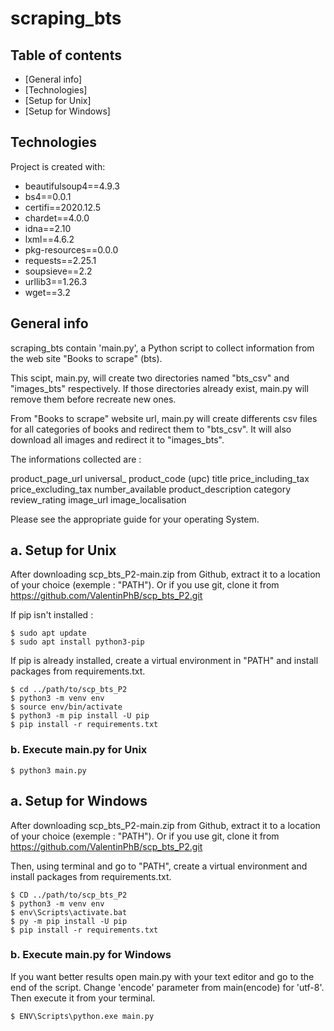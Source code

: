 # scraping_bts
## Table of contents
* [General info]
* [Technologies]
* [Setup for Unix]
* [Setup for Windows]

## Technologies
Project is created with:

* beautifulsoup4==4.9.3
* bs4==0.0.1
* certifi==2020.12.5
* chardet==4.0.0
* idna==2.10
* lxml==4.6.2
* pkg-resources==0.0.0
* requests==2.25.1
* soupsieve==2.2
* urllib3==1.26.3
* wget==3.2


## General info 
scraping_bts contain 'main.py', a Python script to collect information from the web site "Books to scrape" (bts).

This scipt, main.py, will create two directories named "bts_csv" and "images_bts" respectively.
If those directories already exist, main.py will remove them before recreate new ones.

From "Books to scrape" website url, main.py will create differents csv files for all categories of books and redirect them to "bts_csv".
It will also download all images and redirect it to "images_bts".

The informations collected are :

product_page_url
universal_ product_code (upc)
title
price_including_tax
price_excluding_tax
number_available
product_description
category
review_rating
image_url
image_localisation


Please see the appropriate guide for your operating System.


## a. Setup for Unix 
After downloading scp_bts_P2-main.zip from Github, extract it to a location of your choice (exemple : "PATH").
Or if you use git, clone it from https://github.com/ValentinPhB/scp_bts_P2.git

If pip isn't installed :
```
$ sudo apt update
$ sudo apt install python3-pip
```

If pip is already installed, create a virtual environment in "PATH" and install packages from requirements.txt.
```
$ cd ../path/to/scp_bts_P2
$ python3 -m venv env
$ source env/bin/activate
$ python3 -m pip install -U pip
$ pip install -r requirements.txt
```

### b. Execute main.py for Unix 
```
$ python3 main.py
```

## a. Setup for Windows 
After downloading scp_bts_P2-main.zip from Github, extract it to a location of your choice (exemple : "PATH").
Or if you use git, clone it from https://github.com/ValentinPhB/scp_bts_P2.git

Then, using terminal and go to "PATH", create a virtual environment and install packages from requirements.txt.
```
$ CD ../path/to/scp_bts_P2
$ python3 -m venv env
$ env\Scripts\activate.bat
$ py -m pip install -U pip
$ pip install -r requirements.txt
```

### b. Execute main.py for Windows
If you want better results open main.py with your text editor and go to the end of the script.
Change 'encode' parameter from main(encode) for 'utf-8'. Then execute it from your terminal.
```
$ ENV\Scripts\python.exe main.py
```


